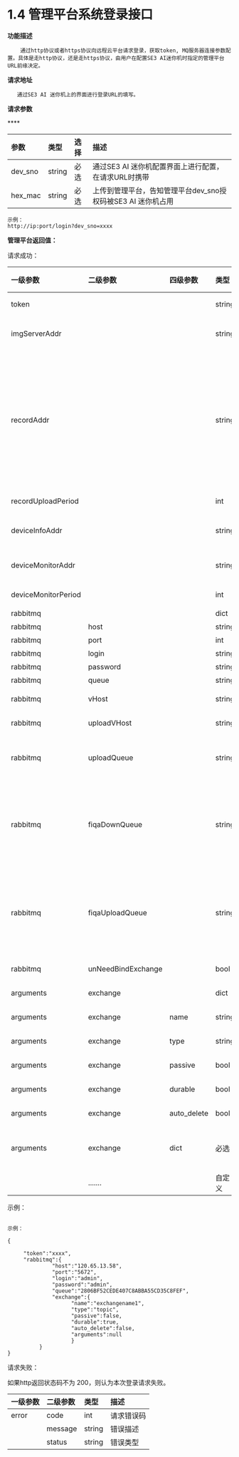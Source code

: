 # 1.4 管理平台系统登录接口

**功能描述** 

        通过http协议或者https协议向远程云平台请求登录，获取token, MQ服务器连接参数配置。具体是走http协议，还是走https协议，由用户在配置SE3 AI迷你机时指定的管理平台URL前缘决定。

**请求地址**

       通过SE3 AI 迷你机上的界面进行登录URL的填写。

**请求参数**

\*\*\*\*

| 参数 | 类型 | 选择 | 描述 |
| :--- | :--- | :--- | :--- |
| dev\_sno | string | 必选 | 通过SE3 AI 迷你机配置界面上进行配置，在请求URL时携带 |
| hex\_mac | string | 必选 | 上传到管理平台，告知管理平台dev\_sno授权码被SE3 AI 迷你机占用 |

```text
示例：
http://ip:port/login?dev_sno=xxxx
```

**管理平台返回值：**

请求成功：

<table>
  <thead>
    <tr>
      <th style="text-align:left">&#x4E00;&#x7EA7;&#x53C2;&#x6570;</th>
      <th style="text-align:left">&#x4E8C;&#x7EA7;&#x53C2;&#x6570;</th>
      <th style="text-align:left">&#x56DB;&#x7EA7;&#x53C2;&#x6570;</th>
      <th style="text-align:left">&#x7C7B;&#x578B;</th>
      <th style="text-align:left"><b>&#x9009;&#x62E9;</b>
      </th>
      <th style="text-align:left">&#x63CF;&#x8FF0;</th>
    </tr>
  </thead>
  <tbody>
    <tr>
      <td style="text-align:left">token</td>
      <td style="text-align:left"></td>
      <td style="text-align:left"></td>
      <td style="text-align:left">string</td>
      <td style="text-align:left"><b>&#x5FC5;&#x9009;</b>
      </td>
      <td style="text-align:left">&#x8BF7;&#x6C42;&#x4E91;&#x5E73;&#x53F0;&#x63A5;&#x53E3;&#x9700;&#x8981;&#x643A;&#x5E26;&#x7684;&#x53C2;&#x6570;</td>
    </tr>
    <tr>
      <td style="text-align:left">imgServerAddr</td>
      <td style="text-align:left"></td>
      <td style="text-align:left"></td>
      <td style="text-align:left">string</td>
      <td style="text-align:left">&#x53EF;&#x9009;</td>
      <td style="text-align:left">&#x56FE;&#x7247;&#x670D;&#x52A1;&#x5668;URL&#xFF0C;&#x7528;&#x4E8E;&#x83B7;&#x53D6;&#x7528;&#x6237;&#x7167;&#x7247;&#x3002;&#x5982;&#x679C;&#x4E0B;&#x53D1;&#x5F97;&#x56FE;&#x7247;&#x4E2D;&#x662F;&#x76F8;&#x5BF9;&#x8DEF;&#x5F84;&#xFF0C;&#x5219;&#x9700;&#x8981;&#x586B;&#x5199;&#x6B64;&#x5730;&#x5740;&#x3002;</td>
    </tr>
    <tr>
      <td style="text-align:left">recordAddr</td>
      <td style="text-align:left"></td>
      <td style="text-align:left"></td>
      <td style="text-align:left">string</td>
      <td style="text-align:left">&#x53EF;&#x9009;</td>
      <td style="text-align:left">
        <p>&#x7BA1;&#x7406;&#x5E73;&#x53F0;URL&#x5217;&#x8868;&#xFF0C;&#x6BCF;&#x4E2A;URL&#xFF08;&#x53EF;&#x4EE5;&#x4E3A;&#x7EDD;&#x5BF9;&#x5730;&#x5740;&#xFF0C;&#x4E5F;&#x53EF;&#x4EE5;&#x76F8;&#x5BF9;&#x5730;&#x5740;&#xFF09;&#x95F4;&#x4EE5;&#x9017;&#x53F7;&#x5206;&#x9694;&#x3002;</p>
        <p>&#x7528;&#x4E8E;&#x63A5;&#x6536;&#x201C;&#x4EBA;&#x5458;&#x901A;&#x884C;&#x8BB0;&#x5F55;&#x201D;&#x3002;
          &#x5982;&#xFF1A;</p>
        <p>&#x793A;&#x4F8B;1&#xFF1A;&quot;/getRecord , /getRecord2&quot;,</p>
        <p>&#x793A;&#x4F8B;2&#xFF1A;&quot;/getRecord , https://xxxx.com/getBackupRecord&quot;</p>
        <p>&#x793A;&#x4F8B;3&#xFF1A;&quot;<a href="http://xxx.com/getRecord,">http://xxx.com/getRecord,</a> 
          <a
          href="http://xxx.com/">http://xxx.com</a>/getBackupRecord&quot;</p>
      </td>
    </tr>
    <tr>
      <td style="text-align:left">recordUploadPeriod</td>
      <td style="text-align:left"></td>
      <td style="text-align:left"></td>
      <td style="text-align:left">int</td>
      <td style="text-align:left">&#x53EF;&#x9009;</td>
      <td style="text-align:left">&#x901A;&#x884C;&#x8BB0;&#x5F55;&#x5468;&#x671F;&#x4E0A;&#x4F20;&#x65F6;&#x95F4;&#xFF0C;&#x5927;&#x4E8E;&#x7B49;&#x4E8E;1&#x79D2;&#xFF0C;&#x9ED8;&#x8BA4;&#x503C;&#x4E3A;5&#x79D2;</td>
    </tr>
    <tr>
      <td style="text-align:left">deviceInfoAddr</td>
      <td style="text-align:left"></td>
      <td style="text-align:left"></td>
      <td style="text-align:left">string</td>
      <td style="text-align:left">&#x53EF;&#x9009;</td>
      <td style="text-align:left">&#x7BA1;&#x7406;&#x5E73;&#x53F0;URL&#xFF08;&#x76F8;&#x5BF9;&#x5730;&#x5740;&#xFF09;&#xFF0C;&#x7528;&#x4E8E;&#x63A5;&#x6536;&#x201C;&#x8BBE;&#x5907;&#x6DFB;&#x52A0;&#x4E8B;&#x4EF6;&#x201D;&#x3002;&#x5982;&#xFF1A;/getDeviceInfo</td>
    </tr>
    <tr>
      <td style="text-align:left">deviceMonitorAddr</td>
      <td style="text-align:left"></td>
      <td style="text-align:left"></td>
      <td style="text-align:left">string</td>
      <td style="text-align:left">&#x53EF;&#x9009;</td>
      <td style="text-align:left">&#x7BA1;&#x7406;&#x5E73;&#x53F0;URL&#xFF08;&#x76F8;&#x5BF9;&#x5730;&#x5740;&#xFF09;&#xFF0C;&#x7528;&#x4E8E;&#x63A5;&#x6536;&#x201C;&#x8BBE;&#x5907;&#x72B6;&#x6001;&#x4E0A;&#x62A5;&#x4FE1;&#x606F;&#x201D;&#x3002;&#x5982;&#xFF1A;/deviceMonitor</td>
    </tr>
    <tr>
      <td style="text-align:left">deviceMonitorPeriod</td>
      <td style="text-align:left"></td>
      <td style="text-align:left"></td>
      <td style="text-align:left">int</td>
      <td style="text-align:left">&#x53EF;&#x9009;</td>
      <td style="text-align:left">&#x7BA1;&#x7406;&#x5E73;&#x53F0;URL (&#x76F8;&#x5BF9;&#x5730;&#x5740;)
        &#xFF0C; &#x7528;&#x4E8E;&#x8BBE;&#x7F6E;&#x8BBE;&#x5907;&#x72B6;&#x6001;&#x4E0A;&#x62A5;&#x5F97;&#x5468;&#x671F;&#xFF0C;&#x9ED8;&#x8BA4;20&#x79D2;</td>
    </tr>
    <tr>
      <td style="text-align:left">rabbitmq</td>
      <td style="text-align:left"></td>
      <td style="text-align:left"></td>
      <td style="text-align:left">dict</td>
      <td style="text-align:left"></td>
      <td style="text-align:left">MQ&#x670D;&#x52A1;&#x5668;&#x914D;&#x7F6E;&#x53C2;&#x6570;&#x96C6;&#x5408;</td>
    </tr>
    <tr>
      <td style="text-align:left">rabbitmq</td>
      <td style="text-align:left">host</td>
      <td style="text-align:left"></td>
      <td style="text-align:left">string</td>
      <td style="text-align:left"></td>
      <td style="text-align:left">MQ&#x670D;&#x52A1;&#x5668;&#x5730;&#x5740;, &#x5982; mq.xxx.com</td>
    </tr>
    <tr>
      <td style="text-align:left">rabbitmq</td>
      <td style="text-align:left">port</td>
      <td style="text-align:left"></td>
      <td style="text-align:left">int</td>
      <td style="text-align:left"></td>
      <td style="text-align:left">MQ&#x670D;&#x52A1;&#x5668;&#x8FDE;&#x63A5;&#x7AEF;&#x53E3;</td>
    </tr>
    <tr>
      <td style="text-align:left">rabbitmq</td>
      <td style="text-align:left">login</td>
      <td style="text-align:left"></td>
      <td style="text-align:left">string</td>
      <td style="text-align:left"></td>
      <td style="text-align:left">MQ&#x670D;&#x52A1;&#x5668;&#x767B;&#x5F55;&#x7528;&#x6237;&#x540D;</td>
    </tr>
    <tr>
      <td style="text-align:left">rabbitmq</td>
      <td style="text-align:left">password</td>
      <td style="text-align:left"></td>
      <td style="text-align:left">string</td>
      <td style="text-align:left"></td>
      <td style="text-align:left">MQ&#x670D;&#x52A1;&#x5668;&#x8FDE;&#x63A5;&#x5BC6;&#x7801;</td>
    </tr>
    <tr>
      <td style="text-align:left">rabbitmq</td>
      <td style="text-align:left">queue</td>
      <td style="text-align:left"></td>
      <td style="text-align:left">string</td>
      <td style="text-align:left"></td>
      <td style="text-align:left">MQ&#x6D88;&#x606F;&#x4E0B;&#x53D1;&#x961F;&#x5217;</td>
    </tr>
    <tr>
      <td style="text-align:left">rabbitmq</td>
      <td style="text-align:left">vHost</td>
      <td style="text-align:left"></td>
      <td style="text-align:left">string</td>
      <td style="text-align:left">&#x53EF;&#x9009;</td>
      <td style="text-align:left">MQ&#x670D;&#x52A1;&#x5668;&#x767B;&#x5F55;&#x7528;&#x6237;&#x540D;&#x53CA;&#x4E0B;&#x53D1;&#x961F;&#x5217;&#x6240;&#x5728;&#x865A;&#x62DF;&#x4E3B;&#x673A;.&#x5982;&#x679C;&#x4E0D;&#x6307;&#x5B9A;&#xFF0C;&#x9ED8;&#x8BA4;&#x4E3A;&quot;/&quot;&#x3002;</td>
    </tr>
    <tr>
      <td style="text-align:left">rabbitmq</td>
      <td style="text-align:left">uploadVHost</td>
      <td style="text-align:left"></td>
      <td style="text-align:left">string</td>
      <td style="text-align:left">&#x53EF;&#x9009;</td>
      <td style="text-align:left">MQ&#x670D;&#x52A1;&#x5668;&#x4E0A;&#x62A5;&#x961F;&#x5217;&#x6240;&#x5728;&#x865A;&#x62DF;&#x4E3B;&#x673A;&#x3002;&#x5982;&#x679C;&#x4E0D;&#x6307;&#x5B9A;&#xFF0C;&#x9ED8;&#x8BA4;&#x4E3A;&quot;/&quot;&#x3002;</td>
    </tr>
    <tr>
      <td style="text-align:left">rabbitmq</td>
      <td style="text-align:left">uploadQueue</td>
      <td style="text-align:left"></td>
      <td style="text-align:left">string</td>
      <td style="text-align:left">&#x53EF;&#x9009;</td>
      <td style="text-align:left">MQ&#x6D88;&#x606F;&#x4E0A;&#x4F20;&#x961F;&#x5217;, &#x53EF;&#x4EE5;&#x9009;&#x62E9;&#x4E0D;&#x901A;&#x8FC7;MQ&#x6D88;&#x606F;&#x961F;&#x5217;&#x56DE;&#x4F20;&#x7ED3;&#x679C;,
        &#x5728;uploadVHost&#x865A;&#x62DF;&#x4E3B;&#x673A;&#x4E0B;&#x3002;&#x9ED8;&#x8BA4;&#x662F;&#x4E0D;&#x652F;&#x6301;MQ&#x6D88;&#x606F;&#x4E0A;&#x4F20;&#xFF08;&#x5373;&#x5355;&#x5411;&#x901A;&#x4FE1;&#xFF09;&#x3002;</td>
    </tr>
    <tr>
      <td style="text-align:left">rabbitmq</td>
      <td style="text-align:left">fiqaDownQueue</td>
      <td style="text-align:left"></td>
      <td style="text-align:left">string</td>
      <td style="text-align:left">&#x53EF;&#x9009;</td>
      <td style="text-align:left">
        <p>&#x4EBA;&#x8138;&#x56FE;&#x7247;&#x8D28;&#x91CF;&#x68C0;&#x6D4B;(FIQA)&#x547D;&#x4EE4;&#x4E0B;&#x53D1;&#x961F;&#x5217;&#x3002;</p>
        <p>&#x6CE8;&#x610F;&#xFF1A;&#x5F53;&#x628A;SE3 AI&#x8FF7;&#x4F60;&#x673A;&#x7528;&#x4F5C;&#x56FE;&#x7247;&#x8D28;&#x91CF;&#x6821;&#x9A8C;&#x670D;&#x52A1;&#x5668;&#x65F6;&#xFF0C;&#x9700;&#x8981;&#x4E0B;&#x53D1;&#x6B64;&#x680F;&#x4F4D;&#x3002;&#x5426;&#x5219;&#x4E0D;&#x652F;&#x6301;&#x901A;&#x8FC7;MQ&#x547D;&#x4EE4;&#x8FDB;&#x884C;FIQA&#x6821;&#x9A8C;&#x529F;&#x80FD;&#x3002;</p>
      </td>
    </tr>
    <tr>
      <td style="text-align:left">rabbitmq</td>
      <td style="text-align:left">fiqaUploadQueue</td>
      <td style="text-align:left"></td>
      <td style="text-align:left">string</td>
      <td style="text-align:left">&#x53EF;&#x9009;</td>
      <td style="text-align:left">
        <p>&#x4EBA;&#x8138;&#x56FE;&#x7247;&#x8D28;&#x91CF;&#x68C0;&#x6D4B;(FIQA)&#x547D;&#x4EE4;&#x7ED3;&#x679C;&#x4E0A;&#x4F20;&#x961F;&#x5217;&#x3002;</p>
        <p>&#x6CE8;&#x610F;&#xFF1A;&#x5F53;&#x628A;SE3 AI&#x8FF7;&#x4F60;&#x673A;&#x7528;&#x4F5C;&#x56FE;&#x7247;&#x8D28;&#x91CF;&#x6821;&#x9A8C;&#x670D;&#x52A1;&#x5668;&#x65F6;&#xFF0C;&#x9700;&#x8981;&#x4E0B;&#x53D1;&#x6B64;&#x680F;&#x4F4D;&#x3002;&#x5426;&#x5219;&#x4E0D;&#x652F;&#x6301;&#x901A;&#x8FC7;MQ&#x547D;&#x4EE4;&#x8FDB;&#x884C;FIQA&#x6821;&#x9A8C;&#x529F;&#x80FD;&#x3002;</p>
      </td>
    </tr>
    <tr>
      <td style="text-align:left">rabbitmq</td>
      <td style="text-align:left">unNeedBindExchange</td>
      <td style="text-align:left"></td>
      <td style="text-align:left">bool</td>
      <td style="text-align:left">&#x53EF;&#x9009;</td>
      <td style="text-align:left">&#x6D88;&#x606F;&#x961F;&#x5217;&#x662F;&#x5426;&#x9700;&#x8981;&#x7ED1;&#x5B9A;&#x5230;&#x4EA4;&#x6362;&#x673A;&#xFF0C;
        &#x9ED8;&#x8BA4;&#x4E3A;false&#xFF0C; &#x5373;&#x9700;&#x8981;&#x7ED1;&#x5B9A;&#x5230;&#x6D88;&#x606F;&#x961F;&#x5217;&#x3002;</td>
    </tr>
    <tr>
      <td style="text-align:left">arguments</td>
      <td style="text-align:left">exchange</td>
      <td style="text-align:left"></td>
      <td style="text-align:left">dict</td>
      <td style="text-align:left"><b>&#x5FC5;&#x9009;</b>
      </td>
      <td style="text-align:left"></td>
    </tr>
    <tr>
      <td style="text-align:left">arguments</td>
      <td style="text-align:left">exchange</td>
      <td style="text-align:left">name</td>
      <td style="text-align:left">string</td>
      <td style="text-align:left"><b>&#x5FC5;&#x9009;</b>
      </td>
      <td style="text-align:left">&#x4EA4;&#x6362;&#x673A;&#x540D;&#x79F0;</td>
    </tr>
    <tr>
      <td style="text-align:left">arguments</td>
      <td style="text-align:left">exchange</td>
      <td style="text-align:left">type</td>
      <td style="text-align:left">string</td>
      <td style="text-align:left"><b>&#x5FC5;&#x9009;</b>
      </td>
      <td style="text-align:left">&#x4EA4;&#x6362;&#x673A;&#x7C7B;&#x578B;</td>
    </tr>
    <tr>
      <td style="text-align:left">arguments</td>
      <td style="text-align:left">exchange</td>
      <td style="text-align:left">passive</td>
      <td style="text-align:left">bool</td>
      <td style="text-align:left"><b>&#x5FC5;&#x9009;</b>
      </td>
      <td style="text-align:left">&#x68C0;&#x67E5;&#x4EA4;&#x6362;&#x673A;&#x662F;&#x5426;&#x5B58;&#x5728;&#xFF0C;&#x9ED8;&#x8BA4;&#x4E3A;false</td>
    </tr>
    <tr>
      <td style="text-align:left">arguments</td>
      <td style="text-align:left">exchange</td>
      <td style="text-align:left">durable</td>
      <td style="text-align:left">bool</td>
      <td style="text-align:left"><b>&#x5FC5;&#x9009;</b>
      </td>
      <td style="text-align:left">&#x961F;&#x5217;&#x6301;&#x4E45;&#x5316;&#x6807;&#x5FD7;&#xFF0C;true&#x4E3A;&#x6301;&#x4E45;&#x5316;&#x961F;&#x5217;</td>
    </tr>
    <tr>
      <td style="text-align:left">arguments</td>
      <td style="text-align:left">exchange</td>
      <td style="text-align:left">auto_delete</td>
      <td style="text-align:left">bool</td>
      <td style="text-align:left"><b>&#x5FC5;&#x9009;</b>
      </td>
      <td style="text-align:left">&#x81EA;&#x52A8;&#x5220;&#x9664;</td>
    </tr>
    <tr>
      <td style="text-align:left">arguments</td>
      <td style="text-align:left">exchange</td>
      <td style="text-align:left">dict</td>
      <td style="text-align:left">&#x5FC5;&#x9009;</td>
      <td style="text-align:left">&#x6269;&#x5C55;&#x53C2;&#x6570;</td>
      <td style="text-align:left"></td>
    </tr>
    <tr>
      <td style="text-align:left"></td>
      <td style="text-align:left">.......</td>
      <td style="text-align:left"></td>
      <td style="text-align:left">&#x81EA;&#x5B9A;&#x4E49;</td>
      <td style="text-align:left">&#x53EF;&#x9009;</td>
      <td style="text-align:left">&#x4FDD;&#x7559;&#x5C06;&#x6765;&#x7528;&#x4E8E;&#x4E0B;&#x53D1;MQ&#x670D;&#x52A1;&#x5668;&#x5176;&#x5B83;&#x914D;&#x7F6E;&#x4FE1;&#x606F;&#x3002;</td>
    </tr>
  </tbody>
</table>示例：

```text

示例：
 
{ 
    
     "token":"xxxx",
     "rabbitmq":{
              "host":"120.65.13.58",
              "port":"5672",
              "login":"admin",
              "password":"admin",
              "queue":"2806BF52CEDE407C8ABBA55CD35C8FEF",
              "exchange":{
                    "name":"exchangename1",
                    "type":"topic",
                    "passive":false,
                    "durable":true,
                    "auto_delete":false,
                    "arguments":null
                    }
          }
}
```

请求失败：

如果http返回状态码不为 200，则认为本次登录请求失败。



| **一级参数** | **二级参数** | **类型** | **描述** |
| :--- | :--- | :--- | :--- |
| error | code | int | 请求错误码 |
|  | message | string | 错误描述 |
|  | status | string | 错误类型 |

